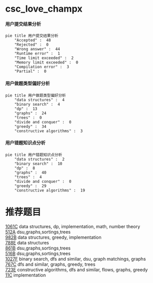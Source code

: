 # csc_love_champx

<!-- tabs:start -->



#### **用户提交结果分析**

```mermaid
pie title 用户提交结果分析
    "Accepted" :  48
    "Rejected" :  0
    "Wrong answer" :  44
    "Runtime error" :  1
    "Time limit exceeded" :  2
    "Memory limit exceeded" :  0
    "Compilation error" :  3
    "Partial" :  0
```

#### **用户做题类型偏好分析**

```mermaid
pie title 用户做题类型偏好分析
    "data structures" :  4
    "binary search" :  4
    "dp" :  13
    "graphs" :  24
    "trees" :  0
    "divide and conquer" :  0
    "greedy" :  34
    "constructive algorithms" :  3
```
#### **用户错题知识点分析**

```mermaid
pie title 用户错题知识点分析
    "data structures" :  2
    "binary search" :  10
    "dp" :  8
    "graphs" :  40
    "trees" :  4
    "divide and conquer" :  0
    "greedy" :  29
    "constructive algorithms" :  19
```



<!-- tabs:end -->
# 推荐题目
[1061C](https://codeforces.com/contest/1061/problem/C)		data structures,
                        dp,
                        implementation,
                        math,
                        number theory		  
[512A](https://codeforces.com/contest/512/problem/A)		dsu,graphs,sortings,trees		  
[982B](https://codeforces.com/contest/982/problem/B)		data structures,
                        greedy,
                        implementation		  
[788E](https://codeforces.com/contest/788/problem/E)		data structures		  
[861B](https://codeforces.com/contest/861/problem/B)		dsu,graphs,sortings,trees		  
[516B](https://codeforces.com/contest/516/problem/B)		dsu,graphs,sortings,trees		  
[1027F](https://codeforces.com/contest/1027/problem/F)		binary search,
                        dfs and similar,
                        dsu,
                        graph matchings,
                        graphs		  
[767C](https://codeforces.com/contest/767/problem/C)		dfs and similar,
                        graphs,
                        greedy,
                        trees		  
[723E](https://codeforces.com/contest/723/problem/E)		constructive algorithms,
                        dfs and similar,
                        flows,
                        graphs,
                        greedy		  
[11C](https://codeforces.com/contest/11/problem/C)		implementation		  
